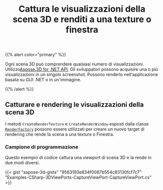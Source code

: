 ﻿---
title: Cattura le visualizzazioni della scena 3D e renditi a una texture o finestra
type: docs
weight: 20
url: /it/net/capture-the-viewports-of-3d-scene-and-render-to-a-texture-or-window/
description: Ogni scena 3D può comprendere qualsiasi numero di visualizzazioni. Utilizzando Aspose.3D for .NET API, gli sviluppatori possono acquisire una o più finestre in un singolo screenshot. Possono renderlo nell'applicazione basata su GUI .NET o in un'immagine.
---
{{% alert color="primary" %}}

Ogni scena 3D può comprendere qualsiasi numero di visualizzazioni. Utilizzo[Aspose.3D for .NET API](https://products.aspose.com/3d/net/), Gli sviluppatori possono acquisire una o più visualizzazioni in un singolo screenshot. Possono renderlo nell'applicazione basata su GUI .NET o in un'immagine.

{{% /alert %}}
## **Catturare e rendering le visualizzazioni della scena 3D**
I metodi `CreateRenderTexture` e `CreateRenderWindow` esposti dalla classe [`RenderFactory`](https://reference.aspose.com/3d/net/aspose.threed.render/renderfactory) possono essere utilizzati per creare un nuovo target di rendering che rende la scena a una texture o Finestra.
### **Campione di programmazione**
Questo esempio di codice cattura una viewport di scena 3D e la rende in due modi diversi.

{{< gist "aspose-3d-gists" "9563193e834f0087b554c83130fcf7c7" "Examples-CSharp-3DViewPorts-CaptureViewPort-CaptureViewPort.cs" >}}
